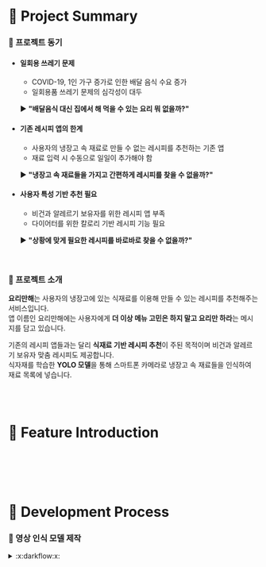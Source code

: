 # :fork_and_knife: Project Summary
### :tomato: 프로젝트 동기
- #### 일회용 쓰레기 문제
  - COVID-19, 1인 가구 증가로 인한 배달 음식 수요 증가
  - 일회용품 쓰레기 문제의 심각성이 대두   
  
  :arrow_forward: **"배달음식 대신 집에서 해 먹을 수 있는 요리 뭐 없을까?"**
- #### 기존 레시피 앱의 한계
  - 사용자의 냉장고 속 재료로 만들 수 없는 레시피를 추천하는 기존 앱
  - 재료 입력 시 수동으로 일일이 추가해야 함   
  
  :arrow_forward: **"냉장고 속 재료들을 가지고 간편하게 레시피를 찾을 수 없을까?"**
- #### 사용자 특성 기반 추천 필요
  - 비건과 알레르기 보유자를 위한 레시피 앱 부족
  - 다이어터를 위한 칼로리 기반 레시피 기능 필요   
  
  :arrow_forward: **"상황에 맞게 필요한 레시피를 바로바로 찾을 수 없을까?"**<br/><br/><br/>   
   
   
### :tomato: 프로젝트 소개   
**요리만해**는 사용자의 냉장고에 있는 식재료를 이용해 만들 수 있는 레시피를 추천해주는 서비스입니다.   
앱 이름인 요리만해에는 사용자에게 **더 이상 메뉴 고민은 하지 말고 요리만 하라**는 메시지를 담고 있습니다.<br/>

기존의 레시피 앱들과는 달리 **식재료 기반 레시피 추천**이 주된 목적이며 비건과 알레르기 보유자 맞춤 레시피도 제공합니다.   
식자재를 학습한 **YOLO 모델**을 통해 스마트폰 카메라로 냉장고 속 재료들을 인식하여 재료 목록에 넣습니다.<br/><br/><br/><br/>



# :fork_and_knife: Feature Introduction
<br/><br/><br/><br/>



# :fork_and_knife: Development Process
### :tomato: 영상 인식 모델 제작
<details>
  <summary>:x:darkflow:x:</summary>
<div markdown="1">
  
### :one: 학습을 위한 데이터셋 수집
구글 데이터 크롤링과 직접 찍은 동영상 프레임 단위로 저장, 픽사베이 등 여러 사이트에서 이미지를 모음.      
bread 596개, egg 788개, sausage 656개, tomato 814개, **총 2854개**의 데이터셋 확보.   
<br/>
  
  
### :two: Annotation
labelImg를 통해 이미지 각각에 대해 boundary-box를 지정해줌.  
   
:warning: **이미지 파일 이름에 특수문자가 들어가면 안된다!!!!**   
:warning: **xml 파일 안에 <path> 내 경로에 이미지 파일이 존재해야 한다.**   
<br/>


### :three: Darkflow 준비
가상환경 생성하여 다크플로우 설치해줘야 에러가 안뜸.   
   
:warning: `ModuleNotFoundError: No module named 'tensorflow.contrib'` 에러는 `conda install tensorflow=1.14`로 해결.   
<br/>
   

### :four: Training   
+ **Training**   
   
`python flow --model ./cfg/my-tiny-yolo.cfg --labels ./labels.txt --trainer adam --dataset ../data/dataset/ --annotation ../data/annotations/ --train --summary ./logs
 --batch 5 --epoch 100 --save 50 --keep 5 --lr 0.0001 --gpu 0.5 --load -1`      
     
:heavy_plus_sign: **--lr**은 learning rate를 의미함.   
:heavy_plus_sign: **--gpu**는 gpu 사용 여부를 의미함. gpu를 사용하면 학습 시간이 더 빨라짐.   
:heavy_plus_sign: **-–load**는 이전 학습 가중치를 이어서 학습하겠다는 옵션으로 -1은 마지막 save를 불러옴.     
   
:warning: 식재료 각각을 따로따로 학습시키는 것보다는 모든 학습 데이터를 한번에 학습 시키는 것이 학습 효과가 좋은듯.   
<br/>   
   
:bulb: 성공적으로 학습하고 있는 화면     
   
![darkflow training](./images/0.JPG)   
<br/>
   
+ **Training 결과 확인**   
  
`python flow --imgdir ../data/testset/ --model ./cfg/my-tiny-yolo.cfg --load -1 --batch 1 --threshold 0.5`   
   
:heavy_plus_sign: **--json** 옵션을 추가하면 탐지 결과를 json 파일로 저장함.   
<br/>
   
:bulb: 성공적으로 인식된 사진들   
   
<img src="./images/Loaf_Bread12_thumb_l_6e0c212831126bc82380bec5b8496999.jpg" height="315"><img src="./images/egg14.jpg" height="315">   
<img src="./images/tomato39.jpg" height="350"><img src="./images/2629B14F55AB61740E.jpg" height="350">
<br/>   
<br/>   
   
### 5️⃣ convert to tflite   
안드로이드 스튜디오에 모델을 삽입하기 위해서는 pb -> tflite 형식으로 변환하고 메타데이터를 추가해주어야 함   
+ pb 파일로 변환하기   
`python flow --model ./cfg/파일명.cfg --labels ./labels.txt --load -1 --savepb`   
    
+ tflite 파일로 변환하기   
`tflite_convert --output_file=face_ssd.tflite --graph_def_file=tflite_graph.pb --inference_type=QUANTIZED_UINT8 --input_shapes=1,320,320,3 --input_arrays normalized_input_image_tensor --output_arrays "TFLite_Detection_PostProcess,TFLite_Detection_PostProcess:1,TFLite_Detection_PostProcess:2,TFLite_Detection_PostProcess:3" --mean_values 128 --std_dev_values 128 --allow_custom_ops --change_concat_input_ranges=false --allow_nudging_weights_to_use_fast_gemm_kernel=true`     
  
+ :x:메타데이터 추가 시 다음과 같은 에러 발생:x:   
`ValueError: The number of output tensors (1) should match the number of output tensor metadata (4)`

  
  
   
</div>
</details>
